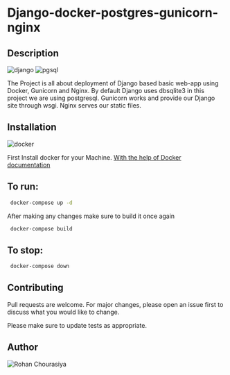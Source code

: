 # Django-docker-postgres-gunicorn-nginx
## Description
![django](https://img.shields.io/badge/Made%20With-Django-green?style=for-the-badge&logo=django)  ![pgsql](https://img.shields.io/badge/Database-PostgreSQL-blue?style=for-the-badge&logo=postgresql)

The Project is all about deployment of Django based basic web-app using Docker, Gunicorn and Nginx.
By default Django uses dbsqlite3 in this project we are using postgresql.
Gunicorn works and provide our Django site through wsgi. 
Nginx serves our static files.

## Installation
![docker](https://img.shields.io/badge/Containerized%20With-Docker-blue?style=for-the-badge&logo=docker)


First Install docker for your Machine.
[With the help of Docker documentation](https://docs.docker.com/engine/install/)

## To run:
```bash
 docker-compose up -d
```
After making any changes make sure to build it once again
```bash
 docker-compose build
```

## To stop:
```bash
 docker-compose down
```

## Contributing
Pull requests are welcome. For major changes, please open an issue first to discuss what you would like to change.

Please make sure to update tests as appropriate.

## Author
![Rohan Chourasiya](https://github.com/rohan07-create)

